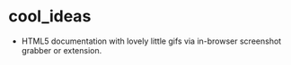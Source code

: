 cool_ideas
==========

- HTML5 documentation with lovely little gifs via in-browser screenshot grabber or extension.
